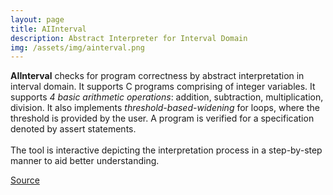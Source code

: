 ```yaml
---
layout: page
title: AIInterval
description: Abstract Interpreter for Interval Domain
img: /assets/img/ainterval.png
---
```


**AIInterval** checks for program correctness by abstract interpretation in interval domain. It supports C programs comprising of integer variables. It supports *4 basic arithmetic operations*: addition, subtraction, multiplication, division. It also implements *threshold-based-widening* for loops, where the threshold is provided by the user. A program is verified for a specification denoted by assert statements.
<br> <br>
The tool is interactive depicting the interpretation process in a step-by-step manner to aid better understanding.

<a href="https://github.com/EtiChaudhary/Abstract-Interpreter-for-Interval-Domain" class="button"><i class="fab fa-github fa-1g"></i> Source</a>


